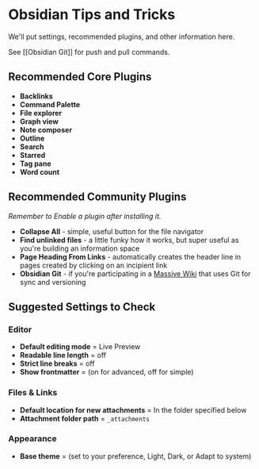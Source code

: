 # Obsidian Tips and Tricks

We'll put settings, recommended plugins, and other information here.

See [[Obsidian Git]] for push and pull commands. 

## Recommended Core Plugins

- **Backlinks**
- **Command Palette**
- **File explorer**
- **Graph view**
- **Note composer**
- **Outline**
- **Search**
- **Starred**
- **Tag pane**
- **Word count**

## Recommended Community Plugins

_Remember to Enable a plugin after installing it._

- **Collapse All** - simple, useful button for the file navigator
- **Find unlinked files** - a little funky how it works, but super useful as you're building an information space
- **Page Heading From Links** - automatically creates the header line in pages created by clicking on an incipient link
- **Obsidian Git** - if you're participating in a [Massive Wiki](https://massive.wiki/) that uses Git for sync and versioning

## Suggested Settings to Check

### Editor

- **Default editing mode** = Live Preview
- **Readable line length** = off
- **Strict line breaks** = off
- **Show frontmatter** = (on for advanced, off for simple)

### Files & Links

- **Default location for new attachments** = In the folder specified below
- **Attachment folder path** = `_attachments`

### Appearance

- **Base theme** = (set to your preference, Light, Dark, or Adapt to system)